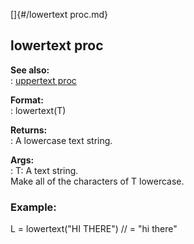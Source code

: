 []{#/lowertext proc.md}    
## lowertext proc    
**See also:**    
:   [uppertext proc](/proc/uppertext)    
<!-- -->    
**Format:**    
:   lowertext(T)    
<!-- -->    
**Returns:**    
:   A lowercase text string.    
<!-- -->    
**Args:**    
:   T: A text string.    
Make all of the characters of T lowercase.    
### Example:    
L = lowertext(\"HI THERE\") // = \"hi there\"  